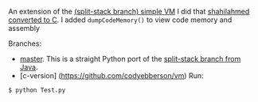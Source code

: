 An extension of the [(split-stack branch) simple VM](https://github.com/parrt/simple-virtual-machine/tree/split-stack) I did that [shahilahmed converted to C](https://github.com/shahilahmed/simple-virtual-machine-Python). I added `dumpCodeMemory()` to view code memory and assembly

Branches:

* [master](https://github.com/parrt/simple-virtual-machine-C/tree/master). This is a straight Python port of the [split-stack branch from Java](https://github.com/parrt/simple-virtual-machine/tree/split-stack).
* [c-version] (https://github.com/codyebberson/vm) 
Run:

```bash
$ python Test.py
```

